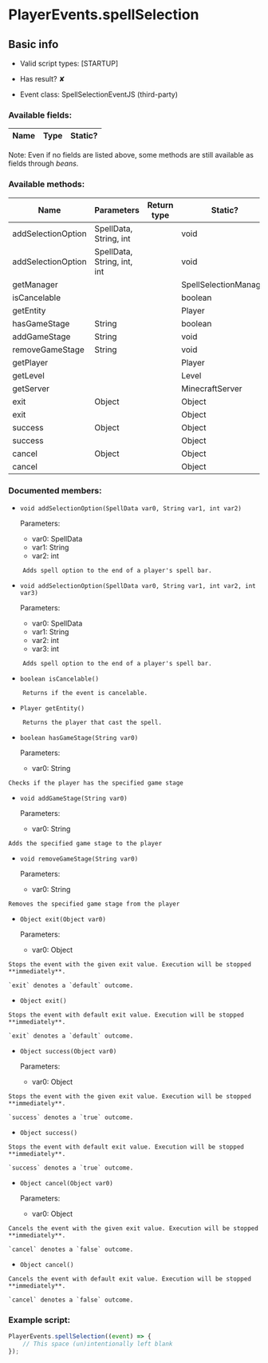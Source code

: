# PlayerEvents.spellSelection

## Basic info

- Valid script types: [STARTUP]

- Has result? ✘

- Event class: SpellSelectionEventJS (third-party)

### Available fields:

| Name | Type | Static? |
| ---- | ---- | ------- |

Note: Even if no fields are listed above, some methods are still available as fields through *beans*.

### Available methods:

| Name | Parameters | Return type | Static? |
| ---- | ---------- | ----------- | ------- |
| addSelectionOption | SpellData, String, int |  | void | ✘ |
| addSelectionOption | SpellData, String, int, int |  | void | ✘ |
| getManager |  |  | SpellSelectionManager | ✘ |
| isCancelable |  |  | boolean | ✘ |
| getEntity |  |  | Player | ✘ |
| hasGameStage | String |  | boolean | ✘ |
| addGameStage | String |  | void | ✘ |
| removeGameStage | String |  | void | ✘ |
| getPlayer |  |  | Player | ✘ |
| getLevel |  |  | Level | ✘ |
| getServer |  |  | MinecraftServer | ✘ |
| exit | Object |  | Object | ✘ |
| exit |  |  | Object | ✘ |
| success | Object |  | Object | ✘ |
| success |  |  | Object | ✘ |
| cancel | Object |  | Object | ✘ |
| cancel |  |  | Object | ✘ |


### Documented members:

- `void addSelectionOption(SpellData var0, String var1, int var2)`

  Parameters:
  - var0: SpellData
  - var1: String
  - var2: int

```
    Adds spell option to the end of a player's spell bar.
```

- `void addSelectionOption(SpellData var0, String var1, int var2, int var3)`

  Parameters:
  - var0: SpellData
  - var1: String
  - var2: int
  - var3: int

```
    Adds spell option to the end of a player's spell bar.
```

- `boolean isCancelable()`
```
    Returns if the event is cancelable.
```

- `Player getEntity()`
```
    Returns the player that cast the spell.
```

- `boolean hasGameStage(String var0)`

  Parameters:
  - var0: String

```
Checks if the player has the specified game stage
```

- `void addGameStage(String var0)`

  Parameters:
  - var0: String

```
Adds the specified game stage to the player
```

- `void removeGameStage(String var0)`

  Parameters:
  - var0: String

```
Removes the specified game stage from the player
```

- `Object exit(Object var0)`

  Parameters:
  - var0: Object

```
Stops the event with the given exit value. Execution will be stopped **immediately**.

`exit` denotes a `default` outcome.
```

- `Object exit()`
```
Stops the event with default exit value. Execution will be stopped **immediately**.

`exit` denotes a `default` outcome.
```

- `Object success(Object var0)`

  Parameters:
  - var0: Object

```
Stops the event with the given exit value. Execution will be stopped **immediately**.

`success` denotes a `true` outcome.
```

- `Object success()`
```
Stops the event with default exit value. Execution will be stopped **immediately**.

`success` denotes a `true` outcome.
```

- `Object cancel(Object var0)`

  Parameters:
  - var0: Object

```
Cancels the event with the given exit value. Execution will be stopped **immediately**.

`cancel` denotes a `false` outcome.
```

- `Object cancel()`
```
Cancels the event with default exit value. Execution will be stopped **immediately**.

`cancel` denotes a `false` outcome.
```



### Example script:

```js
PlayerEvents.spellSelection((event) => {
	// This space (un)intentionally left blank
});
```

